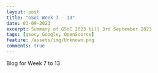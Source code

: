 ```yaml
---
layout: post
title: "GSoC Week 7 - 13"
date: 03-09-2023
excerpt: Summary of GSoC 2023 till 3rd September 2023
tags: [gsoc, Google, OpenSource]
feature: /assets/img/Unknown.png
comments: true
---
```


Blog for Week 7 to 13